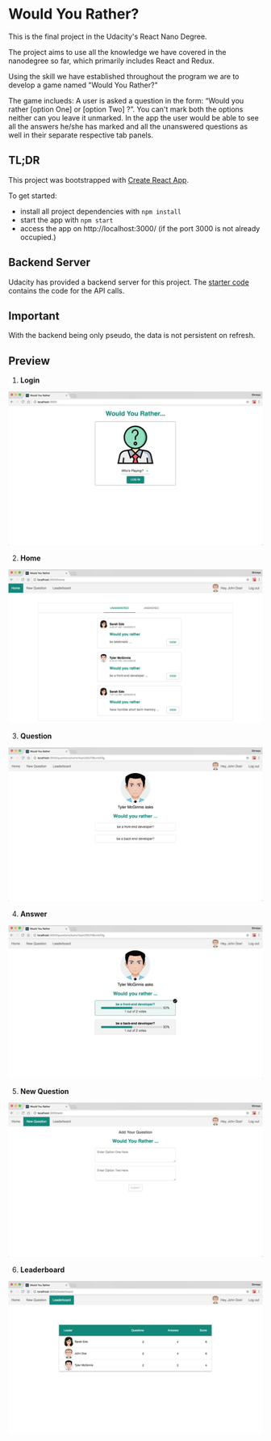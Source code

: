 # Would You Rather?

This is the final project in the Udacity's React Nano Degree.

The project aims to use all the knowledge we have covered in the nanodegree so far, which primarily includes React and Redux.

Using the skill we have established throughout the program we are to develop a game named "Would You Rather?"

The game inclueds: A user is asked a question in the form: “Would you rather [option One] or [option Two] ?”. You can't mark both the options neither can you leave it unmarked. In the app the user would be able to see all the answers he/she has marked and all the unanswered questions as well in their separate respective tab panels.

## TL;DR
This project was bootstrapped with [Create React App](https://github.com/facebook/create-react-app).

To get started:

* install all project dependencies with `npm install`
* start the app with `npm start`
* access the app on http://localhost:3000/ (if the port 3000 is not already occupied.)

## Backend Server

Udacity has provided a backend server for this project. The [starter code](https://github.com/udacity/reactnd-project-would-you-rather-starter) contains the code for the API calls.

## Important

With the backend being only pseudo, the data is not persistent on refresh.

## Preview

1. **Login**
<img src="https://github.com/Shrreya/Would-You-Rather/blob/master/screenshots/Login.png" />

2. **Home**
<img src="https://github.com/Shrreya/Would-You-Rather/blob/master/screenshots/Home.png" />

3. **Question**
<img src="https://github.com/Shrreya/Would-You-Rather/blob/master/screenshots/Question.png" />

4. **Answer**
<img src="https://github.com/Shrreya/Would-You-Rather/blob/master/screenshots/Answer.png" />

5. **New Question**
<img src="https://github.com/Shrreya/Would-You-Rather/blob/master/screenshots/New%20Question.png" />

6. **Leaderboard**
<img src="https://github.com/Shrreya/Would-You-Rather/blob/master/screenshots/Leaderboard.png" />
